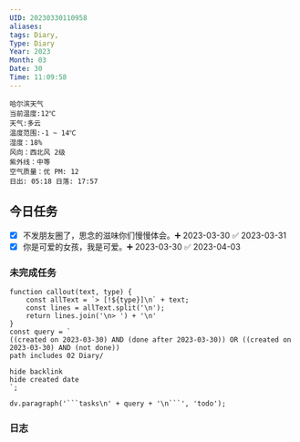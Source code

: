 ```yaml
---
UID: 20230330110958
aliases: 
tags: Diary,
Type: Diary
Year: 2023
Month: 03
Date: 30
Time: 11:09:58
---
```

```
哈尔滨天气
当前温度:12℃
天气:多云
温度范围:-1 ~ 14℃
湿度：18%
风向：西北风 2级
紫外线：中等
空气质量：优 PM: 12
日出: 05:18 日落: 17:57
```

## 今日任务
- [x] 不发朋友圈了，思念的滋味你们慢慢体会。➕ 2023-03-30 ✅ 2023-03-31
- [x] 你是可爱的女孩，我是可爱。➕ 2023-03-30 ✅ 2023-04-03

### 未完成任务
```dataviewjs
function callout(text, type) {
    const allText = `> [!${type}]\n` + text;
    const lines = allText.split('\n');
    return lines.join('\n> ') + '\n'
}
const query = `
((created on 2023-03-30) AND (done after 2023-03-30)) OR ((created on 2023-03-30) AND (not done))
path includes 02 Diary/

hide backlink
hide created date
`;

dv.paragraph('```tasks\n' + query + '\n```', 'todo');
```
### 日志
